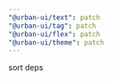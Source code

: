 ```yaml
---
"@urban-ui/text": patch
"@urban-ui/tag": patch
"@urban-ui/flex": patch
"@urban-ui/theme": patch
---
```


sort deps
